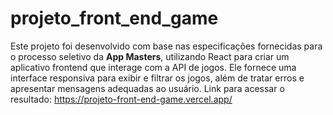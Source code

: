 # projeto_front_end_game
Este projeto foi desenvolvido com base nas especificações fornecidas para o processo seletivo da **App Masters**, utilizando React para criar um aplicativo frontend que interage com a API de jogos. Ele fornece uma interface responsiva para exibir e filtrar os jogos, além de tratar erros e apresentar mensagens adequadas ao usuário.
Link para acessar o resultado: https://projeto-front-end-game.vercel.app/
 
